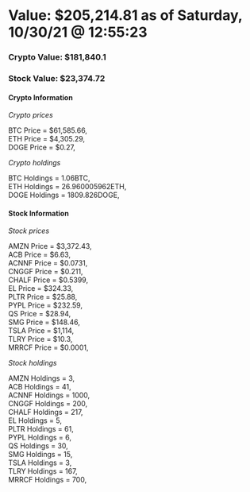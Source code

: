 # Value: $205,214.81 as of Saturday, 10/30/21 @ 12:55:23 

### Crypto Value: $181,840.1

### Stock Value: $23,374.72

#### Crypto Information 
*Crypto prices* 

BTC Price = $61,585.66,  
ETH Price = $4,305.29,  
DOGE Price = $0.27,  


*Crypto holdings* 

BTC Holdings = 1.06BTC,  
ETH Holdings = 26.960005962ETH,  
DOGE Holdings = 1809.826DOGE,  


#### Stock Information 

*Stock prices* 

AMZN Price = $3,372.43,  
ACB Price = $6.63,  
ACNNF Price = $0.0731,  
CNGGF Price = $0.211,  
CHALF Price = $0.5399,  
EL Price = $324.33,  
PLTR Price = $25.88,  
PYPL Price = $232.59,  
QS Price = $28.94,  
SMG Price = $148.46,  
TSLA Price = $1,114,  
TLRY Price = $10.3,  
MRRCF Price = $0.0001,  


*Stock holdings* 

AMZN Holdings = 3,  
ACB Holdings = 41,  
ACNNF Holdings = 1000,  
CNGGF Holdings = 200,  
CHALF Holdings = 217,  
EL Holdings = 5,  
PLTR Holdings = 61,  
PYPL Holdings = 6,  
QS Holdings = 30,  
SMG Holdings = 15,  
TSLA Holdings = 3,  
TLRY Holdings = 167,  
MRRCF Holdings = 700,  


